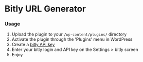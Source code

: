 # Bitly URL Generator

### Usage

1. Upload the plugin to your `/wp-content/plugins/` directory
2. Activate the plugin through the 'Plugins' menu in WordPress
3. Create a [bitly API key](http://bitly.com/a/your_api_key)
4. Enter your bitly login and API key on the Settings > bitly screen
5. Enjoy